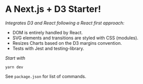# A Next.js + D3 Starter!

*Integrates D3 and React following a React first approach:*

- DOM is entirely handled by React.
- SVG elements and transitions are styled with CSS (modules).
- Resizes Charts based on the D3 margins convention.
- Tests with Jest and testing-library.

*Start with*
``` shell
yarn dev
```

See `package.json` for list of commands.